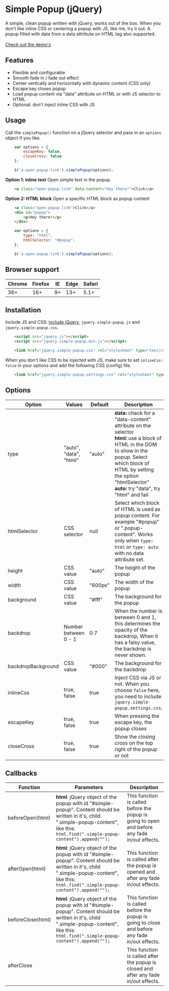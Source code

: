 # Simple Popup (jQuery) 
A simple, clean popup written with jQuery, works out of the box. When you don't like inline CSS or centering a popup with JS, like me, try it out. A popup filled with data from a data attribute on HTML tag also supported.<br><br>
[Check out the demo's](https://daankuijsten.github.io/simple-popup/)

## Features
- Flexible and configurable
- Smooth fade in / fade out effect
- Center vertically and horizontally with dynamic content (CSS only)
- Escape key closes popup
- Load popup content via "data" attribute on HTML or with JS selector to HTML
- Optional: don't inject inline CSS with JS

## Usage
Call the `simplePopup()` function on a jQuery selector and pass in an `options` object if you like.

```javascript
    var options = {
        escapeKey: false,
        closeCross: false
    };

    $('a.open-popup-link').simplePopup(options);
```

**Option 1: inline text** Open simple text in the popup.

```html
    <a class="open-popup-link" data-content="Hey there!">Click</a>
```

**Option 2: HTML block** Open a specific HTML block as popup content

```html
    <a class="open-popup-link">Click</a>
    <div id="popup">
        <p>Hey there!</p>
    </div>
```

```javascript
    var options = {
        type: "html",
        htmlSelector: "#popup",
    };

    $('a.open-popup-link').simplePopup(options);
```

## Browser support
| Chrome | Firefox | IE | Edge | Safari |
|--------|---------|----|------|--------|
| 36+    | 16+     | 9+ | 13+  | 5.1+   |

## Installation
Include JS and CSS: [include jQuery](https://jquery.com/download/), `jquery.simple-popup.js` and `jquery.simple-popup.css`.

```html
    <script src="jquery.js"></script>
    <script src="jquery.simple-popup.min.js"></script>

    <link href="jquery.simple-popup.css" rel="stylesheet" type="text/css" />
```

When you don't like CSS to be injected with JS, make sure to set `inlineCss: false` in your options and add the following CSS (config) file.

```html
    <link href="jquery.simple-popup.settings.css" rel="stylesheet" type="text/css" />
```

## Options
| Option             | Values                 | Default | Description                                                                                                                                    |
|--------------------|------------------------|---------|------------------------------------------------------------------------------------------------------------------------------------------------|
| type               | "auto", "data", "html" | "auto"  | **data:** check for a "data-content" attribute on the selector <br>**html:** use a block of HTML in the DOM to show in the popup. Select which block of HTML by setting the option "htmlSelector"<br> **auto:** try "data", try "html" and fail  |
| htmlSelector       | CSS selector           | null    | Select which block of HTML is used as popup content. For example "#popup" or ".popup-content". Works only when `type: html` or `type: auto` with no data attribute set.
| height             | CSS value              | "auto"  | The height of the popup                                                                                                                        |
| width              | CSS value              | "600px" | The width of the popup                                                                                                                         |
| background         | CSS value              | "#fff"  | The background for the popup                                                                                                                   |
| backdrop           | Number between 0 - 1   | 0.7     | When the number is between 0 and 1, this determines the opacity of the backdrop,  When it has a falsy value, the backdrop is never shown.      |
| backdropBackground | CSS value              | "#000"  | The background for the backdrop                                                                                                                |
| inlineCss          | true, false            | true    | Inject CSS via JS or not. When you choose `false` here, you need to include `jquery.simple-popup.settings.css`.                                |
| escapeKey          | true, false            | true    | When pressing the escape key, the popup closes                                                                                                 |
| closeCross         | true, false            | true    | Show the closing cross on the top right of the popup or not                                                                                    |

## Callbacks
| Function          | Parameters                                                                                                                                                                                  | Description                                                                                    |
|-------------------|---------------------------------------------------------------------------------------------------------------------------------------------------------------------------------------------|------------------------------------------------------------------------------------------------|
| beforeOpen(html)  | **html**: jQuery object of the popup with id "#simple-popup". Content should be written in it's, child ".simple-popup-content", like this: `html.find(".simple-popup-content").append("");` | This function is called before the popup is going to open and before any fade in/out effects.  |
| afterOpen(html)   | **html**: jQuery object of the popup with id "#simple-popup". Content should be written in it's, child ".simple-popup-content", like this: `html.find(".simple-popup-content").append("");` | This function is called after the popup is opened and after any fade in/out effects.           |
| beforeClose(html) | **html**: jQuery object of the popup with id "#simple-popup". Content should be written in it's, child ".simple-popup-content", like this: `html.find(".simple-popup-content").append("");` | This function is called before the popup is going to close and before any fade in/out effects. |
| afterClose        |                                                                                                                                                                                             | This function is called after the popup is closed and after any fade in/out effects.           |


